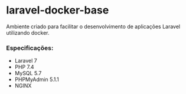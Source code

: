 # laravel-docker-base
Ambiente criado para facilitar o desenvolvimento de aplicações Laravel utilizando docker.

### Especificações:
- Laravel 7 
- PHP 7.4 
- MySQL 5.7 
- PHPMyAdmin 5.1.1
- NGINX
